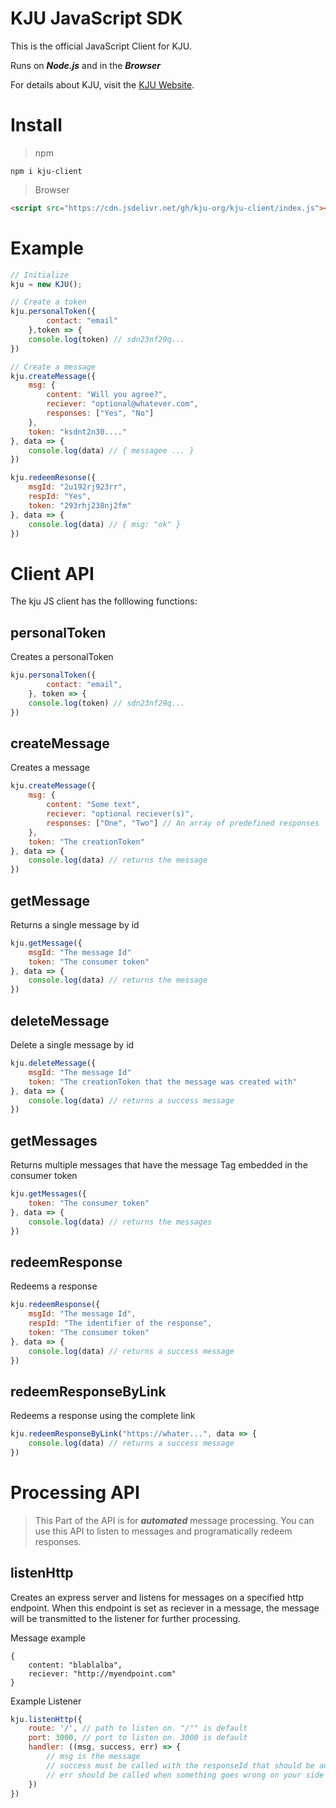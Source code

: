 # KJU JavaScript SDK
 
This is the official JavaScript Client for KJU. 

Runs on ***Node.js*** and in the ***Browser***

For details about KJU, visit the [KJU Website](https://kju-org.github.io).


# Install

> npm

```shell
npm i kju-client
```

> Browser

```html
<script src="https://cdn.jsdelivr.net/gh/kju-org/kju-client/index.js"></script>
```

# Example

```javascript
// Initialize
kju = new KJU();

// Create a token
kju.personalToken({
		contact: "email"
	},token => {
	console.log(token) // sdn23nf29q...
})

// Create a message
kju.createMessage({
	msg: {
		content: "Will you agree?",
		reciever: "optional@whatever.com",
		responses: ["Yes", "No"]
	},
	token: "ksdnt2n30...."
}, data => {
	console.log(data) // { messagee ... }
})

kju.redeemResonse({
	msgId: "2u192rj923rr",
	respId: "Yes",
	token: "293rhj238nj2fm"
}, data => {
	console.log(data) // { msg: "ok" }
})
```

# Client API

The kju JS client has the folllowing functions:

## personalToken

Creates a personalToken

```javascript
kju.personalToken({
		contact: "email",
	}, token => {
	console.log(token) // sdn23nf29q...
})
```

## createMessage

Creates a message

```javascript
kju.createMessage({
	msg: {
		content: "Some text",
		reciever: "optional reciever(s)",
		responses: ["One", "Two"] // An array of predefined responses
	},
	token: "The creationToken"
}, data => {
	console.log(data) // returns the message
})
```

## getMessage

Returns a single message by id

```javascript
kju.getMessage({
	msgId: "The message Id"
	token: "The consumer token"
}, data => {
	console.log(data) // returns the message
})
```

## deleteMessage

Delete a single message by id

```javascript
kju.deleteMessage({
	msgId: "The message Id"
	token: "The creationToken that the message was created with"
}, data => {
	console.log(data) // returns a success message
})
```

## getMessages

Returns multiple messages that have the message Tag embedded in the consumer token

```javascript
kju.getMessages({
	token: "The consumer token"
}, data => {
	console.log(data) // returns the messages
})
```

## redeemResponse

Redeems a response

```javascript
kju.redeemResponse({
	msgId: "The message Id",
	respId: "The identifier of the response",
	token: "The consumer token"
}, data => {
	console.log(data) // returns a success message
})
```

## redeemResponseByLink

Redeems a response using the complete link

```javascript
kju.redeemResponseByLink("https://whater...", data => {
	console.log(data) // returns a success message
})
```

# Processing API

> This Part of the API is for ***automated*** message processing. You can use this API to listen to messages and programatically redeem responses.

## listenHttp

Creates an express server and listens for messages on a specified http endpoint. When this endpoint is set as reciever in a message, the message will be transmitted to the listener for further processing.

Message example
```
{
	content: "blablalba",
	reciever: "http://myendpoint.com"
}
```

Example Listener
```javascript
kju.listenHttp({
	route: '/', // path to listen on. "/"" is default
	port: 3000, // port to listen on. 3000 is default
	handler: ((msg, success, err) => {
		// msg is the message
		// success must be called with the responseId that should be auto-redeemed. Like: success("yes");
		// err should be called when something goes wrong on your side
	})
})
```